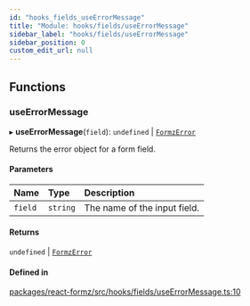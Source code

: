```yaml
---
id: "hooks_fields_useErrorMessage"
title: "Module: hooks/fields/useErrorMessage"
sidebar_label: "hooks/fields/useErrorMessage"
sidebar_position: 0
custom_edit_url: null
---
```


## Functions

### useErrorMessage

▸ **useErrorMessage**(`field`): `undefined` \| [`FormzError`](types_form.md#formzerror)

Returns the error object for a form field.

#### Parameters

| Name | Type | Description |
| :------ | :------ | :------ |
| `field` | `string` | The name of the input field. |

#### Returns

`undefined` \| [`FormzError`](types_form.md#formzerror)

#### Defined in

[packages/react-formz/src/hooks/fields/useErrorMessage.ts:10](https://github.com/ZerryStack/react-formz/blob/main/packages/react-formz/src/hooks/fields/useErrorMessage.ts#L10)
